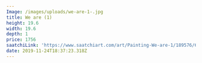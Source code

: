 ```yaml
---
Image: /images/uploads/we-are-1-.jpg
title: We are (1)
height: 19.6
width: 19.6
depth: 1
price: 1756
saatchiLink: 'https://www.saatchiart.com/art/Painting-We-are-1/189576/6228945/view'
date: 2019-11-24T18:37:23.318Z
---
```



